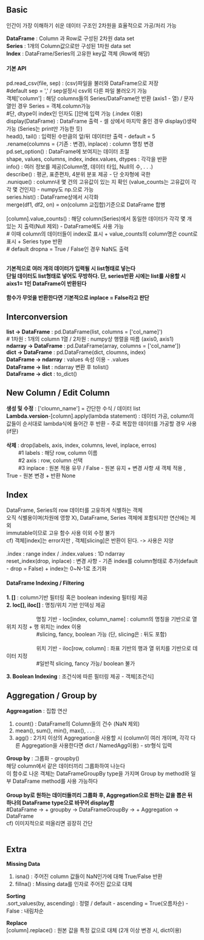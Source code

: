 ## **Basic**
인간이 가장 이해하기 쉬운 데이터 구조인 2차원을 효율적으로 가공/처리 가능

**DataFrame** : Column 과 Row로 구성된 2차원 data set </br>
**Series** : 1개의 Column값으로만 구성된 1차원 data set </br>
**Index** : DataFrame/Series의 고유한 key값 객체 (Row에 해당)

#### **기본 API**
pd.read_csv(file, sep) : (csv)파일을 불러와 DataFrame으로 저장 </br>
\#default sep = ',' / sep설정시 csv외 다른 파일 불러오기 가능 </br>
객체['column'] : 해당 columns들의 Series/DataFrame만 반환 (axis1 - 열) / 문자열인 경우 Series = 객체.column가능</br>
\#단, dtype이 index인 인자도 []안에 입력 가능 (.index 이용) </br> 
display(DataFrame) : DataFrame 출력 - 셀 상에서 마지막 줄인 경우 display()생략가능  (Series는 print만 가능한 듯)</br>
head(), tail() : 입력된 수만큼의 앞/뒤 데이터만 출력 - default = 5</br>
.rename(columns = {기존 : 변경}, inplace) : column 명칭 변경 </br>
pd.set_option() : DataFrame에 보여지는 데이터 조절 </br>
shape, values, columns, index, index.values, dtypes : 각각을 반환 </br>
info() : 여러 정보를 제공(Column명, 데이터 타입, Null의 수, . . .) </br>
describe() : 평균, 표준편차, 4분위 분포 제공 - 단 숫자형에 국한</br>
.nunique() : column내 몇 건의 고유값이 있는 지 확인 (value_counts는 고유값이 각각 몇 건인지) - numpy도 np.으로 가능</br>
series.hist() : DataFrame상에서 시각화 </br>
merge(df1, df2, on) = on(column 교집합)기준으로 DataFrame 합병</br></br>
[column].value_counts() : 해당 column(Series)에서 동일한 데이터가 각각 몇 개 있는 지 출력(Null 제외) - DataFrame에도 사용 가능 </br>
\# 이때 column의 데이터들이 index로 표시 + value_counts의 column명은 count로 표시 + Series type 반환</br>
\# default dropna = True / False인 경우 NaN도 출력 </br></br>

**기본적으로 여러 개의 데이터가 입력될 시 list형태로 넣는다**</br>
**단일 데이터도 list형태로 넣어도 무방하다. 단, series반환 시에는 list를 사용할 시 aixs1= 1인 DataFrame이 반환된다**</br></br>
**함수가 무엇을 반환한다면 기본적으로 inplace = False라고 판단**

## **Interconversion**
**list -> DataFrame** : pd.DataFrame(list, columns = ['col_name]')</br>
\# 1차원 : 1개의 column 1열 / 2차원 : numpy상 행렬을 따름 (axis0, axis1) </br>
**ndarray -> DataFrame** : pd.DataFrame(array, columns = ['col_name'])</br>
**dict -> DataFrame** : pd.DataFrame(dict, cloumns, index)</br>
**DataFrame -> ndarray** : values 속성 이용 - .values</br>
**DataFrame -> list** : ndarray 변환 후 tolist() </br>
**DataFrame -> dict** : to_dict()

## **New Column / Edit Column**
**생성 및 수정** : ['cloumn_name'] = 간단한 수식 / 데이터 list </br>
**Lambda.version**-[column].apply(lambda statement) : 데이터 가공, column의 값들이 순서대로 lambda식에 들어간 후 반환 - 주로 복잡한 데이터를 가공할 경우 사용(if문)</br></br>
**삭제** : drop(labels, axis, index, columns, level, inplace, erros) </br>
&nbsp; &nbsp; &nbsp; &nbsp;
#1 labels : 해당 row, column 이름</br>
&nbsp; &nbsp; &nbsp; &nbsp;
#2 axis : row, column 선택</br>
&nbsp; &nbsp; &nbsp; &nbsp;
#3 inplace : 원본 적용 유무 / False - 원본 유지 + 변경 사항 새 객체 적용 , True - 원본 변경 + 반환 None

## **Index**
DataFrame, Series의 row 데이터를 고유하게 식별하는 객체 </br>
오직 식별용이며(차원에 영향 X), DataFrame, Series 객체에 포함되지만 연산에는 제외 </br>
immutable이므로 고유 함수 사용 이외 수정 불가</br>
cf) 객체[index]는 error지만 , 객체[slicing]은 반환이 된다. -> 사용은 지양</br></br>
.index : range index / .index.values : 1D ndarray </br>
reset_index(drop, inplace) : 변경 사항 - 기존 index를 column형태로 추가(default - drop = False) + index는 0~N-1로 초기화 </br>

#### **DataFrame Indexing / Filtering**
**1. []** : column기반 필터링 혹은 boolean indexing 필터링 제공</br>
**2. loc[], iloc[]** : 명칭/위치 기반 인덱싱 제공</br></br>
&nbsp; &nbsp; &nbsp; &nbsp; &nbsp; &nbsp; &nbsp; &nbsp; &nbsp; &nbsp;
명칭 기반 - loc[index, column_name] : column의 명칭을 기반으로 열 위치 지정 + 행 위치는 index 이용</br>
&nbsp; &nbsp; &nbsp; &nbsp; &nbsp; &nbsp; &nbsp; &nbsp; &nbsp; &nbsp;
#slicing, fancy, boolean 가능 (단, slicing은 : 뒤도 포함) </br></br>
&nbsp; &nbsp; &nbsp; &nbsp; &nbsp; &nbsp; &nbsp; &nbsp; &nbsp; &nbsp;
위치 기반 - iloc[row, column] : 좌표 기반의 행과 열 위치를 기반으로 데이터 지정 </br>
&nbsp; &nbsp; &nbsp; &nbsp; &nbsp; &nbsp; &nbsp; &nbsp; &nbsp; &nbsp;
#일반적 slicing, fancy 가능/ boolean 불가</br>

**3. Boolean Indexing** : 조건식에 따른 필터링 제공 - 객체[조건식]


## **Aggregation / Group by**
**Aggreagation** : 집합 연산
1) count() : DataFrame의 Column들의 건수 (NaN 제외) </br>
2) mean(), sum(), min(), max(), . . . </br>
4) agg() : 2가지 이상의 Aggregation을 사용할 시 (column이 여러 개이며, 각각 다른 Aggregation을 사용한다면 dict / NamedAgg이용) - str형식 입력</br>

**Group by** : 그룹화 - groupby() </br>
해당 column에서 같은 데이터끼리 그룹화하여 나눈다 </br>
이 함수로 나온 객체는 DataFrameGroupBy type을 가지며 Group by method와 일부 DataFrame method를 사용 가능하다 </br></br>
**Group by로 원하는 데이터들끼리 그룹화 후, Aggregation으로 원하는 값을 뽑은 뒤 하나의 DataFrame type으로 바꾸어 display함** </br>
#DataFrame -> + groupby -> DataFrameGroupBy -> + Aggregation -> DataFrame </br>
cf) 이미지적으로 떠올리면 굉장히 간단 </br></br>

## **Extra**
**Missing Data** </br>
1) isna() : 주어진 column 값들이 NaN인가에 대해 True/False 반환 </br>
2) fillna() : Missing data를 인자로 주어진 값으로 대체 </br>

**Sorting** </br>
.sort_values(by, ascending) : 정렬 / default - ascending = True(오름차순) - False : 내림차순 </br>

**Replace** </br>
[column].replace() : 원본 값을 특정 값으로 대체 (2개 이상 변경 시, dict이용)</br>


